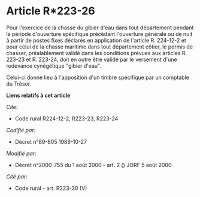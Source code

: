 # Article R*223-26

Pour l'exercice de la chasse du gibier d'eau dans tout département pendant la période d'ouverture spécifique précédant
l'ouverture générale ou de nuit à partir de postes fixes déclarés en application de l'article R. 224-12-2 et pour celui de la
chasse maritime dans tout département côtier, le permis de chasser, préalablement validé dans les conditions prévues aux
articles R. 223-23 et R. 223-24, doit en outre être validé par le versement d'une redevance cynégétique "gibier d'eau".

Celui-ci donne lieu à l'apposition d'un timbre spécifique par un comptable du Trésor.

**Liens relatifs à cet article**

_Cite_:

  - Code rural R224-12-2, R223-23, R223-24

_Codifié par_:

  - Décret n°89-805 1989-10-27

_Modifié par_:

  - Décret n°2000-755 du 1 août 2000 - art. 2 () JORF 5 août 2000

_Cité par_:

  - Code rural - art. R223-30 (V)
